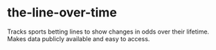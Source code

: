 # the-line-over-time
Tracks sports betting lines to show changes in odds over their lifetime. Makes data publicly available and easy to access.
